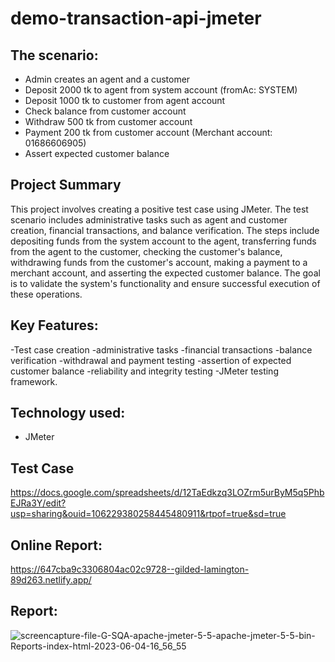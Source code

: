 # demo-transaction-api-jmeter

## The scenario:
- Admin creates an agent and a customer
- Deposit 2000 tk to agent from system account (fromAc: SYSTEM)
- Deposit 1000 tk to customer from agent account
- Check balance from customer account
- Withdraw 500 tk from customer account
- Payment 200 tk from customer account (Merchant account: 01686606905)
- Assert expected customer balance

## Project Summary

This project involves creating a positive test case using JMeter. The test scenario includes administrative tasks such as agent and customer creation, 
financial transactions, and balance verification. The steps include depositing funds from the system account to the agent, transferring funds from the 
agent to the customer, checking the customer's balance, withdrawing funds from the customer's account, making a payment to a merchant account, and asserting
the expected customer balance. The goal is to validate the system's functionality and ensure successful execution of these operations.

## Key Features: 
-Test case creation
-administrative tasks 
-financial transactions 
-balance verification
-withdrawal and payment testing 
-assertion of expected customer balance 
-reliability and integrity testing
-JMeter testing framework.

## Technology used:
- JMeter

## Test Case

https://docs.google.com/spreadsheets/d/12TaEdkzq3LOZrm5urByM5q5PhbEJRa3Y/edit?usp=sharing&ouid=106229380258445480911&rtpof=true&sd=true

## Online Report:
https://647cba9c3306804ac02c9728--gilded-lamington-89d263.netlify.app/

## Report:

![screencapture-file-G-SQA-apache-jmeter-5-5-apache-jmeter-5-5-bin-Reports-index-html-2023-06-04-16_56_55](https://github.com/PrattayDhar/demo-transaction-api-jmeter/assets/93048656/9e4609b7-7c9e-43e5-a7fa-4dcc586a7d67)
